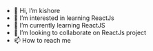 - 👋 Hi, I’m kishore  
- 👀 I’m interested in learning ReactJs
- 🌱 I’m currently learning ReactJS
- 💞️ I’m looking to collaborate on ReactJs project
- 📫 How to reach me 

<!---
Nanda201/Nanda201 is a ✨ special ✨ repository because its `README.md` (this file) appears on your GitHub profile.
You can click the Preview link to take a look at your changes.
--->
